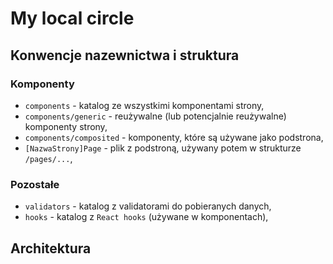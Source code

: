 # My local circle


## Konwencje nazewnictwa i struktura

### Komponenty
- `components` - katalog ze wszystkimi komponentami strony,
- `components/generic` - reużywalne (lub potencjalnie reużywalne) komponenty strony,
- `components/composited` - komponenty, które są używane jako podstrona,
- `[NazwaStrony]Page` - plik z podstroną, używany potem w strukturze `/pages/...`,

### Pozostałe
- `validators` - katalog z validatorami do pobieranych danych,
- `hooks` - katalog z `React hooks` (używane w komponentach), 

## Architektura


